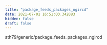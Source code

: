 ```yaml
---
title: "package_feeds_packages_ngircd"
date: 2021-07-01 16:51:03.342083
hidden: false
draft: false
---
```


ath79/generic/package_feeds_packages_ngircd


